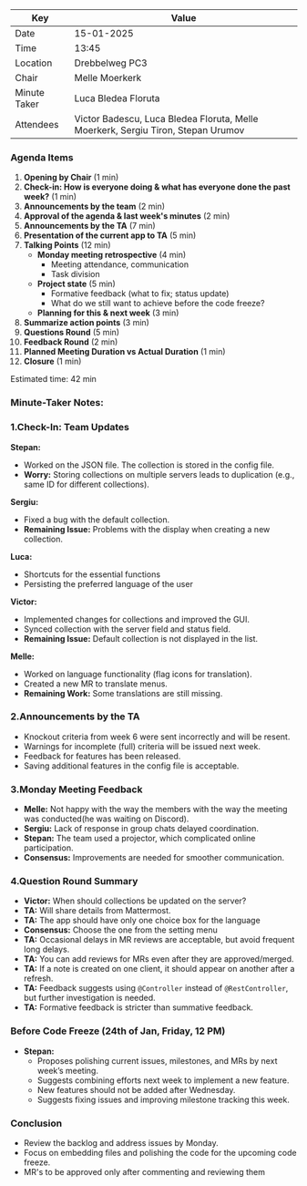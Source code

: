 | Key          | Value                                                                            |
| ------------ | -------------------------------------------------------------------------------- |
| Date         | 15-01-2025                                                                       |
| Time         | 13:45                                                                            |
| Location     | Drebbelweg PC3                                                                   |
| Chair        | Melle Moerkerk                                                                   |
| Minute Taker | Luca Bledea Floruta                                                              |
| Attendees    | Victor Badescu, Luca Bledea Floruta, Melle Moerkerk, Sergiu Tiron, Stepan Urumov |

### Agenda Items

1. **Opening by Chair** (1 min)
2. **Check-in: How is everyone doing & what has everyone done the past week?** (1 min)
3. **Announcements by the team** (2 min)
4. **Approval of the agenda & last week's minutes** (2 min)
6. **Announcements by the TA** (7 min)
7. **Presentation of the current app to TA** (5 min)
8. **Talking Points** (12 min)
    - **Monday meeting retrospective** (4 min)
        - Meeting attendance, communication
        - Task division
    - **Project state** (5 min)
        - Formative feedback (what to fix; status update)
        - What do we still want to achieve before the code freeze?
    - **Planning for this & next week** (3 min)
9. **Summarize action points** (3 min)
10. **Questions Round** (5 min)
11. **Feedback Round** (2 min)
12. **Planned Meeting Duration vs Actual Duration** (1 min)
13. **Closure** (1 min)

Estimated time: 42 min


### Minute-Taker Notes:

### **1.Check-In: Team Updates**
**Stepan:**
- Worked on the JSON file. The collection is stored in the config file.
- **Worry:** Storing collections on multiple servers leads to duplication (e.g., same ID for different collections).

**Sergiu:**
- Fixed a bug with the default collection.
- **Remaining Issue:** Problems with the display when creating a new collection.

**Luca:**
- Shortcuts for the essential functions
- Persisting the preferred language of the user

**Victor:**
- Implemented changes for collections and improved the GUI.
- Synced collection with the server field and status field.
- **Remaining Issue:** Default collection is not displayed in the list.

**Melle:**
- Worked on language functionality (flag icons for translation).
- Created a new MR to translate menus.
- **Remaining Work:** Some translations are still missing.

### **2.Announcements by the TA**
- Knockout criteria from week 6 were sent incorrectly and will be resent.
- Warnings for incomplete (full) criteria will be issued next week.
- Feedback for features has been released.
- Saving additional features in the config file is acceptable.

### **3.Monday Meeting Feedback**
- **Melle:** Not happy with the way the members with the way the meeting was conducted(he was waiting on Discord).
- **Sergiu:** Lack of response in group chats delayed coordination.
- **Stepan:** The team used a projector, which complicated online participation.
- **Consensus:** Improvements are needed for smoother communication.

### **4.Question Round Summary**
- **Victor:** When should collections be updated on the server?
- **TA:** Will share details from Mattermost.
- **TA:** The app should have only one choice box for the language
- **Consensus:** Choose the one from the setting menu
- **TA:** Occasional delays in MR reviews are acceptable, but avoid frequent long delays.
- **TA:** You can add reviews for MRs even after they are approved/merged.
- **TA:** If a note is created on one client, it should appear on another after a refresh.
- **TA:** Feedback suggests using `@Controller` instead of `@RestController`, but further investigation is needed.
- **TA:** Formative feedback is stricter than summative feedback.

### **Before Code Freeze (24th of Jan, Friday, 12 PM)**
- **Stepan:**
   - Proposes polishing current issues, milestones, and MRs by next week’s meeting.
   - Suggests combining efforts next week to implement a new feature.
   - New features should not be added after Wednesday.
   - Suggests fixing issues and improving milestone tracking this week.

### **Conclusion**
- Review the backlog and address issues by Monday.
- Focus on embedding files and polishing the code for the upcoming code freeze.
- MR's to be approved only after commenting and reviewing them